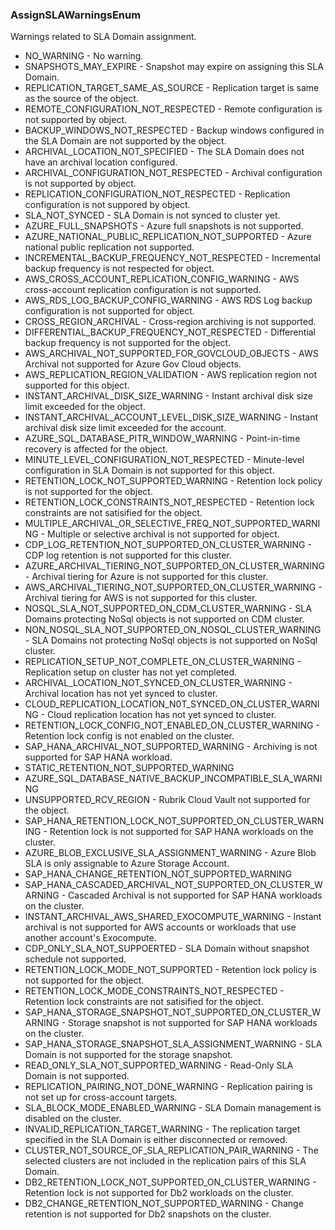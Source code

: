### AssignSLAWarningsEnum
Warnings related to SLA Domain assignment.

- NO_WARNING - No warning.
- SNAPSHOTS_MAY_EXPIRE - Snapshot may expire on assigning this SLA Domain.
- REPLICATION_TARGET_SAME_AS_SOURCE - Replication target is same as the source of the object.
- REMOTE_CONFIGURATION_NOT_RESPECTED - Remote configuration is not supported by object.
- BACKUP_WINDOWS_NOT_RESPECTED - Backup windows configured in the SLA Domain are not supported by the object.
- ARCHIVAL_LOCATION_NOT_SPECIFIED - The SLA Domain does not have an archival location configured.
- ARCHIVAL_CONFIGURATION_NOT_RESPECTED - Archival configuration is not supported by object.
- REPLICATION_CONFIGURATION_NOT_RESPECTED - Replication configuration is not suppored by object.
- SLA_NOT_SYNCED - SLA Domain is not synced to cluster yet.
- AZURE_FULL_SNAPSHOTS - Azure full snapshots is not supported.
- AZURE_NATIONAL_PUBLIC_REPLICATION_NOT_SUPPORTED - Azure national public replication not supported.
- INCREMENTAL_BACKUP_FREQUENCY_NOT_RESPECTED - Incremental backup frequency is not respected for object.
- AWS_CROSS_ACCOUNT_REPLICATION_CONFIG_WARNING - AWS cross-account replication configuration is not supported.
- AWS_RDS_LOG_BACKUP_CONFIG_WARNING - AWS RDS Log backup configuration is not supported for object.
- CROSS_REGION_ARCHIVAL - Cross-region archiving is not supported.
- DIFFERENTIAL_BACKUP_FREQUENCY_NOT_RESPECTED - Differential backup frequency is not supported for the object.
- AWS_ARCHIVAL_NOT_SUPPORTED_FOR_GOVCLOUD_OBJECTS - AWS Archival not supported for Azure Gov Cloud objects.
- AWS_REPLICATION_REGION_VALIDATION - AWS replication region not supported for this object.
- INSTANT_ARCHIVAL_DISK_SIZE_WARNING - Instant archival disk size limit exceeded for the object.
- INSTANT_ARCHIVAL_ACCOUNT_LEVEL_DISK_SIZE_WARNING - Instant archival disk size limit exceeded for the account.
- AZURE_SQL_DATABASE_PITR_WINDOW_WARNING - Point-in-time recovery is affected for the object.
- MINUTE_LEVEL_CONFIGURATION_NOT_RESPECTED - Minute-level configuration in SLA Domain is not supported for this object.
- RETENTION_LOCK_NOT_SUPPORTED_WARNING - Retention lock policy is not supported for the object.
- RETENTION_LOCK_CONSTRAINTS_NOT_RESPECTED - Retention lock constraints are not satisified for the object.
- MULTIPLE_ARCHIVAL_OR_SELECTIVE_FREQ_NOT_SUPPORTED_WARNING - Multiple or selective archival is not supported for object.
- CDP_LOG_RETENTION_NOT_SUPPORTED_ON_CLUSTER_WARNING - CDP log retention is not supported for this cluster.
- AZURE_ARCHIVAL_TIERING_NOT_SUPPORTED_ON_CLUSTER_WARNING - Archival tiering for Azure is not supported for this cluster.
- AWS_ARCHIVAL_TIERING_NOT_SUPPORTED_ON_CLUSTER_WARNING - Archival tiering for AWS is not supported for this cluster.
- NOSQL_SLA_NOT_SUPPORTED_ON_CDM_CLUSTER_WARNING - SLA Domains protecting NoSql objects is not supported on CDM cluster.
- NON_NOSQL_SLA_NOT_SUPPORTED_ON_NOSQL_CLUSTER_WARNING - SLA Domains not protecting NoSql objects is not supported on NoSql cluster.
- REPLICATION_SETUP_NOT_COMPLETE_ON_CLUSTER_WARNING - Replication setup on cluster has not yet completed.
- ARCHIVAL_LOCATION_NOT_SYNCED_ON_CLUSTER_WARNING - Archival location has not yet synced to cluster.
- CLOUD_REPLICATION_LOCATION_N0T_SYNCED_ON_CLUSTER_WARNING - Cloud replication location has not yet synced to cluster.
- RETENTION_LOCK_CONFIG_NOT_ENABLED_ON_CLUSTER_WARNING - Retention lock config is not enabled on the cluster.
- SAP_HANA_ARCHIVAL_NOT_SUPPORTED_WARNING - Archiving is not supported for SAP HANA workload.
- STATIC_RETENTION_NOT_SUPPORTED_WARNING
- AZURE_SQL_DATABASE_NATIVE_BACKUP_INCOMPATIBLE_SLA_WARNING
- UNSUPPORTED_RCV_REGION - Rubrik Cloud Vault not supported for the object.
- SAP_HANA_RETENTION_LOCK_NOT_SUPPORTED_ON_CLUSTER_WARNING - Retention lock is not supported for SAP HANA workloads on the cluster.
- AZURE_BLOB_EXCLUSIVE_SLA_ASSIGNMENT_WARNING - Azure Blob SLA is only assignable to Azure Storage Account.
- SAP_HANA_CHANGE_RETENTION_NOT_SUPPORTED_WARNING
- SAP_HANA_CASCADED_ARCHIVAL_NOT_SUPPORTED_ON_CLUSTER_WARNING - Cascaded Archival is not supported for SAP HANA workloads on the cluster.
- INSTANT_ARCHIVAL_AWS_SHARED_EXOCOMPUTE_WARNING - Instant archival is not supported for AWS accounts or workloads that use another account's Exocompute.
- CDP_ONLY_SLA_NOT_SUPPOERTED - SLA Domain without snapshot schedule not supported.
- RETENTION_LOCK_MODE_NOT_SUPPORTED - Retention lock policy is not supported for the object.
- RETENTION_LOCK_MODE_CONSTRAINTS_NOT_RESPECTED - Retention lock constraints are not satisified for the object.
- SAP_HANA_STORAGE_SNAPSHOT_NOT_SUPPORTED_ON_CLUSTER_WARNING - Storage snapshot is not supported for SAP HANA workloads on the cluster.
- SAP_HANA_STORAGE_SNAPSHOT_SLA_ASSIGNMENT_WARNING - SLA Domain is not supported for the storage snapshot.
- READ_ONLY_SLA_NOT_SUPPORTED_WARNING - Read-Only SLA Domain is not supported.
- REPLICATION_PAIRING_NOT_DONE_WARNING - Replication pairing is not set up for cross-account targets.
- SLA_BLOCK_MODE_ENABLED_WARNING - SLA Domain management is disabled on the cluster.
- INVALID_REPLICATION_TARGET_WARNING - The replication target specified in the SLA Domain is either disconnected or removed.
- CLUSTER_NOT_SOURCE_OF_SLA_REPLICATION_PAIR_WARNING - The selected clusters are not included in the replication pairs of this SLA Domain.
- DB2_RETENTION_LOCK_NOT_SUPPORTED_ON_CLUSTER_WARNING - Retention lock is not supported for Db2 workloads on the cluster.
- DB2_CHANGE_RETENTION_NOT_SUPPORTED_WARNING - Change retention is not supported for Db2 snapshots on the cluster.
